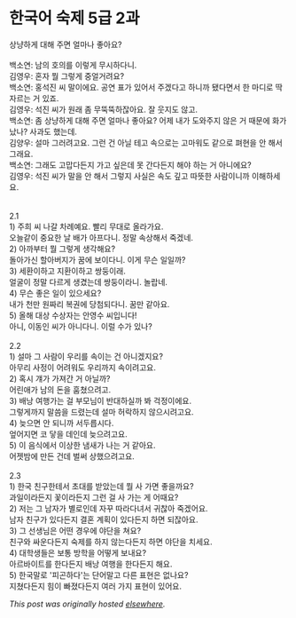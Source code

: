 # 한국어 숙제 5급 2과

<p>상냥하게 대해 주면 얼마나 좋아요?<br><br>백소연: 남의 호의를 이렇게 무시하다니.<br>김영우: 혼자 뭘 그렇게 중얼거려요?<br>백소연: 홍석진 씨 말이에요.  공연 표가 있어서 주겠다고 하니까 됐다면서 한 마디로 딱 자르는 거 있죠.<br>김영우: 석진 씨가 원래 좀 무뚝뚝하잖아요.  잘 웃지도 않고.<br>백소연: 좀 상냥하게 대해 주면 얼마나 좋아요?  어제 내가 도와주지 않은 거 때문에 화가 났나?  사과도 했는데.<br>김양우: 설마 그러려고요.  그런 건 아닐 테고 속으로는 고마워도 같으로 펴현을 안 해서 그래요.<br>백소연: 그래도 고맙다든지 가고 싶은데 못 간다든지 해야 하는 거 아니에요?<br>김영우: 석진 씨가 말을 안 해서 그렇지 사실은 속도 깊고 따뜻한 사람이니까 이해하세요.<br><br><br>2.1<br>1) 주희 씨 나갈 차례예요.  빨리 무대로 올라가요.<br>오늘같이 중요한 날 배가 아프다니.  정말 속상해서 죽겠네.<br>2) 아까부터 뭘 그렇게 생각해요?<br>돌아가신 할아버지가 꿈에 보이다니.  이게 무슨 일일까?<br>3) 세환이하고 지환이하고 쌍둥이래.<br>얼굴이 정말 다르게 생겼는데 쌍둥이라니.  놀랍네.<br>4) 무슨 좋은 일이 있으세요?<br>내가 천만 원짜리 복권에 당첨되다니.  꿈만 같아요.<br>5) 올해 대상 수상자는 안영수 씨입니다!<br>아니, 이동인 씨가 아니다니.  이럴 수가 있나?<br><br>2.2<br>1) 설마 그 사람이 우리를 속이는 건 아니겠지요?<br>아무리 사정이 어려워도 우리까지 속이려고요.<br>2) 혹시 걔가 가져간 거 아닐까?<br>어린애가 남의 돈을 훔쳤으려고.<br>3) 배낭 여행가는 걸 부모님이 반대하실까 봐 걱정이에요.<br>그렇게까지 말씀을 드렸는데 설마 허락하지 않으시려고요.<br>4) 늦으면 안 되니까 서두릅시다.<br>엎어지면 코 닿을 데인데 늦으려고요.<br>5) 이 음식에서 이상한 냄새가 나는 거 같아요.<br>어젯밤에 만든 건데 벌써 상했으려고요.<br><br>2.3<br>1) 한국 친구한테서 초대를 받았는데 뭘 사 가면 좋을까요?<br>과일이라든지 꽃이라든지 그런 걸 사 가는 게 어때요?<br>2) 저는 그 남자가 별로인데 자꾸 따라다녀서 귀찮아 죽겠어요.<br>남자 친구가 있다든지 결혼 계획이 있다든지 하면 되잖아요.<br>3) 그 선생님은 어떤 경우에 야단을 쳐요?<br>친구와 싸운다든지 숙제를 하지 않는다든지 하면 야단을 치세요.<br>4) 대학생들은 보통 방학을 어떻게 보내요?<br>아르바이트를 한다든지 배낭 여행을 한다든지 해요.<br>5) 한국말로 '피곤하다'는 단어말고 다른 표현은 없나요?<br>지쳤다든지 힘이 빠졌다든지 여러 가지 표현이 있어요.</p>


*This post was originally hosted [elsewhere](http://planspace.blogspot.com/2009/08/5-2.html).*
